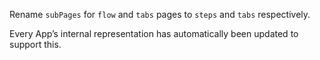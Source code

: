 Rename `subPages` for `flow` and `tabs` pages to `steps` and `tabs` respectively.

Every App’s internal representation has automatically been updated to support this.
